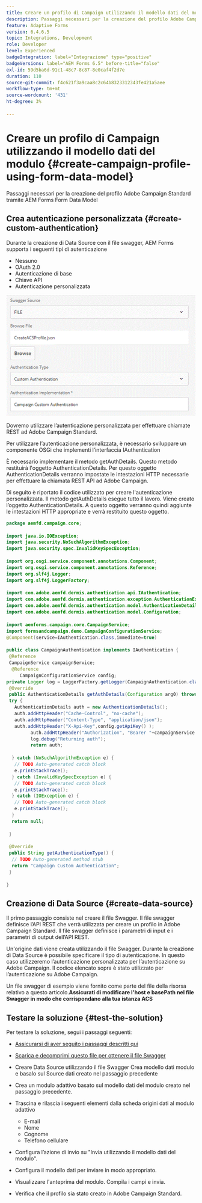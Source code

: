 ```yaml
---
title: Creare un profilo di Campaign utilizzando il modello dati del modulo
description: Passaggi necessari per la creazione del profilo Adobe Campaign Standard tramite AEM Forms Form Data Model
feature: Adaptive Forms
version: 6.4,6.5
topic: Integrations, Development
role: Developer
level: Experienced
badgeIntegration: label="Integrazione" type="positive"
badgeVersions: label="AEM Forms 6.5" before-title="false"
exl-id: 59d5ba6d-91c1-48c7-8c87-8e0caf4f2d7e
duration: 110
source-git-commit: f4c621f3a9caa8c2c64b8323312343fe421a5aee
workflow-type: tm+mt
source-wordcount: '431'
ht-degree: 3%

---
```


# Creare un profilo di Campaign utilizzando il modello dati del modulo {#create-campaign-profile-using-form-data-model}

Passaggi necessari per la creazione del profilo Adobe Campaign Standard tramite AEM Forms Form Data Model

## Crea autenticazione personalizzata {#create-custom-authentication}

Durante la creazione di Data Source con il file swagger, AEM Forms supporta i seguenti tipi di autenticazione

* Nessuno
* OAuth 2.0
* Autenticazione di base
* Chiave API
* Autenticazione personalizzata

![campaignFdm](assets/campaignfdm.gif)

Dovremo utilizzare l’autenticazione personalizzata per effettuare chiamate REST ad Adobe Campaign Standard.

Per utilizzare l’autenticazione personalizzata, è necessario sviluppare un componente OSGi che implementi l’interfaccia IAuthentication

È necessario implementare il metodo getAuthDetails. Questo metodo restituirà l&#39;oggetto AuthenticationDetails. Per questo oggetto AuthenticationDetails verranno impostate le intestazioni HTTP necessarie per effettuare la chiamata REST API ad Adobe Campaign.

Di seguito è riportato il codice utilizzato per creare l&#39;autenticazione personalizzata. Il metodo getAuthDetails esegue tutto il lavoro. Viene creato l’oggetto AuthenticationDetails. A questo oggetto verranno quindi aggiunte le intestazioni HTTP appropriate e verrà restituito questo oggetto.

```java
package aemfd.campaign.core;

import java.io.IOException;
import java.security.NoSuchAlgorithmException;
import java.security.spec.InvalidKeySpecException;

import org.osgi.service.component.annotations.Component;
import org.osgi.service.component.annotations.Reference;
import org.slf4j.Logger;
import org.slf4j.LoggerFactory;

import com.adobe.aemfd.dermis.authentication.api.IAuthentication;
import com.adobe.aemfd.dermis.authentication.exception.AuthenticationException;
import com.adobe.aemfd.dermis.authentication.model.AuthenticationDetails;
import com.adobe.aemfd.dermis.authentication.model.Configuration;

import aemforms.campaign.core.CampaignService;
import formsandcampaign.demo.CampaignConfigurationService;
@Component(service=IAuthentication.class,immediate=true)

public class CampaignAuthentication implements IAuthentication {
 @Reference
 CampaignService campaignService;
  @Reference
     CampaignConfigurationService config;
private Logger log = LoggerFactory.getLogger(CampaignAuthentication.class);
 @Override
 public AuthenticationDetails getAuthDetails(Configuration arg0) throws AuthenticationException {
 try {
   AuthenticationDetails auth = new AuthenticationDetails();
   auth.addHttpHeader("Cache-Control", "no-cache");
   auth.addHttpHeader("Content-Type", "application/json");
   auth.addHttpHeader("X-Api-Key",config.getApiKey() );
         auth.addHttpHeader("Authorization", "Bearer "+campaignService.getAccessToken());
         log.debug("Returning auth");
         return auth;
   
  } catch (NoSuchAlgorithmException e) {
   // TODO Auto-generated catch block
   e.printStackTrace();
  } catch (InvalidKeySpecException e) {
   // TODO Auto-generated catch block
   e.printStackTrace();
  } catch (IOException e) {
   // TODO Auto-generated catch block
   e.printStackTrace();
  }
  return null;
  
 }

 @Override
 public String getAuthenticationType() {
  // TODO Auto-generated method stub
  return "Campaign Custom Authentication";
 }

}
```

## Creazione di Data Source {#create-data-source}

Il primo passaggio consiste nel creare il file Swagger. Il file swagger definisce l’API REST che verrà utilizzata per creare un profilo in Adobe Campaign Standard. Il file swagger definisce i parametri di input e i parametri di output dell’API REST.

Un&#39;origine dati viene creata utilizzando il file Swagger. Durante la creazione di Data Source è possibile specificare il tipo di autenticazione. In questo caso utilizzeremo l’autenticazione personalizzata per l’autenticazione su Adobe Campaign. Il codice elencato sopra è stato utilizzato per l’autenticazione su Adobe Campaign.

Un file swagger di esempio viene fornito come parte del file della risorsa relativo a questo articolo.**Assicurati di modificare l&#39;host e basePath nel file Swagger in modo che corrispondano alla tua istanza ACS**

## Testare la soluzione {#test-the-solution}

Per testare la soluzione, segui i passaggi seguenti:
* [Assicurarsi di aver seguito i passaggi descritti qui](aem-forms-with-campaign-standard-getting-started-tutorial.md)
* [Scarica e decomprimi questo file per ottenere il file Swagger](assets/create-acs-profile-swagger-file.zip)
* Creare Data Source utilizzando il file Swagger
Crea modello dati modulo e basalo sul Source dati creato nel passaggio precedente
* Crea un modulo adattivo basato sul modello dati del modulo creato nel passaggio precedente.
* Trascina e rilascia i seguenti elementi dalla scheda origini dati al modulo adattivo

   * E-mail
   * Nome
   * Cognome
   * Telefono cellulare

* Configura l’azione di invio su &quot;Invia utilizzando il modello dati del modulo&quot;.
* Configura il modello dati per inviare in modo appropriato.
* Visualizzare l&#39;anteprima del modulo. Compila i campi e invia.
* Verifica che il profilo sia stato creato in Adobe Campaign Standard.

